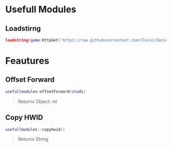 # Usefull Modules

## Loadstirng
```lua
loadstring(game:HttpGet("https://raw.githubusercontent.com/ClassicSenior/UsefullModule/main/module.lua"))()
```

# Feautures
## Offset Forward
```lua
usefullmodules:offsetForward(studs)
```
> Returns Object: nil

## Copy HWID
```lua
usefullmodules::copyhwid()
```
> Returns String
